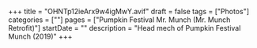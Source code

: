 +++
title = "OHNTp12ieArx9w4igMwY.avif"
draft = false
tags = ["Photos"]
categories = [""]
pages = ["Pumpkin Festival Mr. Munch (Mr. Munch Retrofit)"]
startDate = ""
description = "Head mech of Pumpkin Festival Munch (2019)"
+++
